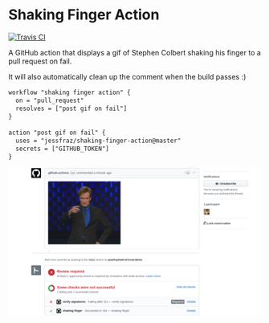 # Shaking Finger Action

[![Travis CI](https://img.shields.io/travis/jessfraz/shaking-finger-action.svg?style=for-the-badge)](https://travis-ci.org/jessfraz/shaking-finger-action)

A GitHub action that displays a gif of Stephen Colbert shaking his finger to a pull request on fail.

It will also automatically clean up the comment when the build passes :)


```
workflow "shaking finger action" {
  on = "pull_request"
  resolves = ["post gif on fail"]
}

action "post gif on fail" {
  uses = "jessfraz/shaking-finger-action@master"
  secrets = ["GITHUB_TOKEN"]
}
```

![demo](demo.png)
